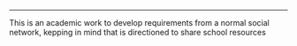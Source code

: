 
***

This is an academic work to develop  requirements from a normal social network, kepping in mind that is directioned to share school resources
